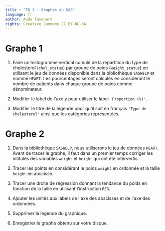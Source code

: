```yaml
---
title : "TD 3 : Graphes en SAS"
language: fr
author: Aude Tavenard
rights: Creative Commons CC BY-NC-SA
---
```


# Graphe 1

1.	Faire un histogramme vertical cumulé de la répartition du type de cholesterol (`chol_status`) par groupe de poids (`weight_status`) en utilisant le jeu de données disponible dans la bibliothèque `SASHELP` et nommé `HEART`. Les pourcentages seront calculés en considérant le nombre de patients dans chaque groupe de poids comme dénominateur.

2.	Modifier le label de l'axe y pour utiliser le label `'Proportion (%)'`.

3.	Modifier le titre de la légende pour qu'il soit en français `'Type de cholesterol'` ainsi que les catégories représentées.

# Graphe 2

1. Dans la bibliothèque `SASHELP`, nous utiliserons le jeu de données `HEART`. Avant de tracer le graphe, il faut dans un premier temps corriger les intitulés des variables `weight` et `height` qui ont été intervertis.

2.	Tracer les points en considérant le poids `weight` en ordonnée et la taille `height` en abscisse.

3.	Tracer une droite de régression donnant la tendance du poids en fonction de la taille en utilisant l'instruction `REG`.

4.	Ajouter les unités aux labels de l'axe des abscisses et de l'axe des ordonnées.

5.	Supprimer la légende du graphique.

6. Enregistrer le graphe obtenu sur votre disque.
